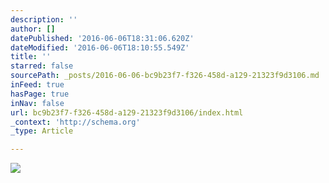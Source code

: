 ```yaml
---
description: ''
author: []
datePublished: '2016-06-06T18:31:06.620Z'
dateModified: '2016-06-06T18:10:55.549Z'
title: ''
starred: false
sourcePath: _posts/2016-06-06-bc9b23f7-f326-458d-a129-21323f9d3106.md
inFeed: true
hasPage: true
inNav: false
url: bc9b23f7-f326-458d-a129-21323f9d3106/index.html
_context: 'http://schema.org'
_type: Article

---
```

![](https://the-grid-user-content.s3-us-west-2.amazonaws.com/34769ffc-e26b-43a6-ae05-5380b81471b7.gif)